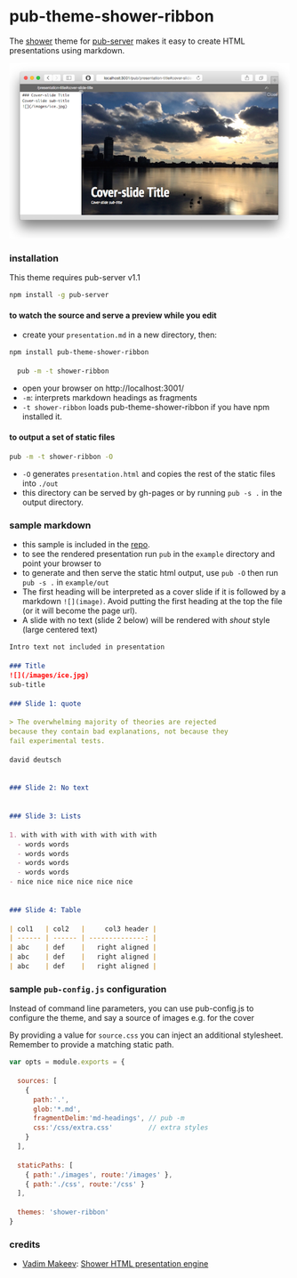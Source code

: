 # pub-theme-shower-ribbon
The [shower](https://github.com/shower/shower) theme for
[pub-server](https://github.com/jldec/pub-server) makes it easy to create
HTML presentations using markdown.

![](images/shower-screen.png)

### installation
This theme requires pub-server v1.1

```sh
npm install -g pub-server
```


#### to watch the source and serve a preview while you edit

- create your `presentation.md` in a new directory, then:

```sh
npm install pub-theme-shower-ribbon

  pub -m -t shower-ribbon
```

- open your browser on http://localhost:3001/
- `-m`: interprets markdown headings as fragments
- `-t shower-ribbon` loads pub-theme-shower-ribbon if you have npm installed it.


#### to output a set of static files

```sh
pub -m -t shower-ribbon -O
```

- `-O` generates `presentation.html` and copies the rest of the static files into `./out`
- this directory can be served by gh-pages or by running `pub -s .` in the output directory.

### sample markdown
- this sample is included in the [repo](example).
- to see the rendered presentation run `pub` in the `example` directory and point your browser to
  [](http://localhost:3001/presentation)
- to generate and then serve the static html output, use `pub -O` then run `pub -s .` in `example/out`
- The first heading will be interpreted as a cover slide if it is followed by a markdown `![](image)`.
  Avoid putting the first heading at the top the file (or it will become the page url).
- A slide with no text (slide 2 below) will be rendered with *shout* style (large centered text)


```markdown
Intro text not included in presentation

### Title
![](/images/ice.jpg)
sub-title

### Slide 1: quote

> The overwhelming majority of theories are rejected
because they contain bad explanations, not because they
fail experimental tests.

david deutsch


### Slide 2: No text


### Slide 3: Lists

1. with with with with with with with
  - words words
  - words words
  - words words
  - words words
- nice nice nice nice nice nice


### Slide 4: Table

| col1   | col2   |     col3 header |
| ------ | ------ | --------------: |
| abc    | def    |   right aligned |
| abc    | def    |   right aligned |
| abc    | def    |   right aligned |

```


### sample `pub-config.js` configuration

Instead of command line parameters, you can use pub-config.js to configure
the theme, and say a source of images e.g. for the cover

By providing a value for `source.css` you can inject an additional
stylesheet. Remember to provide a matching static path.

```js
var opts = module.exports = {

  sources: [
    {
      path:'.',
      glob:'*.md',
      fragmentDelim:'md-headings', // pub -m
      css:'/css/extra.css'         // extra styles
    }
  ],

  staticPaths: [
    { path:'./images', route:'/images' },
    { path:'./css', route:'/css' }
  ],

  themes: 'shower-ribbon'
}
```



### credits
- [Vadim Makeev](https://github.com/pepelsbey):
  [Shower HTML presentation engine ](https://github.com/shower/shower)